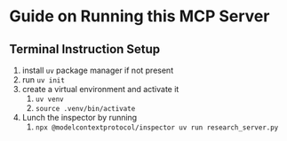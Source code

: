 # Guide on Running this MCP Server

## Terminal Instruction Setup
1. install `uv` package manager if not present
2. run `uv init`
3. create a virtual environment and activate it
   1. `uv venv`
   2. `source .venv/bin/activate`
4. Lunch the inspector by running
    1. `npx @modelcontextprotocol/inspector uv run research_server.py`

